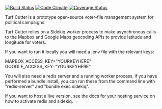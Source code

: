 [![Build Status](https://travis-ci.org/firechicago/turf-cutter.svg?branch=master)](https://travis-ci.org/firechicago/turf-cutter) [![Code Climate](https://codeclimate.com/github/firechicago/turf-cutter.png)](https://codeclimate.com/github/firechicago/turf-cutter) [![Coverage Status](https://img.shields.io/coveralls/firechicago/turf-cutter.svg)](https://coveralls.io/r/firechicago/turf-cutter?branch=master)

Turf Cutter is a prototype open-source voter-file management system for political campaigns.

Turf Cutter relies on a Sidekiq worker process to make asynchronous calls to the Mapbox and Google Maps geocoding APIs to provide latitude and longitude for voters.

If you want to run it locally you will need a .env file with the relevant keys:

MAPBOX_ACCESS_KEY="YOURKEYHERE"
GOOGLE_ACCESS_KEY="YOURKEYHERE"

You will also need a redis server and a running worker process, if you have performed a bundle install, you can run these from the command line with "redis-server" and "bundle exec sidekiq".

If you want to host a live version, see the docs for your hosting service on how to activate redis and sidekiq.
